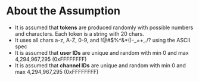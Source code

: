 # About the Assumption
* It is assumed that **tokens** are produced randomly with possible numbers and characters. Each token is a string with 20 chars.
* It uses all chars a-z, A-Z, 0-9, and !@#$%^&*()-_=+,./? using the ASCII spec
* It is assumed that **user IDs** are unique and random with min 0 and max 4,294,967,295 (0xFFFFFFFF)
* It is assumed that **channel IDs** are unique and random with min 0 and max 4,294,967,295 (0xFFFFFFFF)